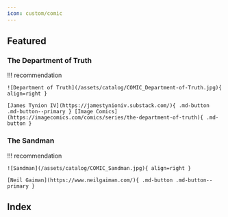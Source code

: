 ```yaml
---
icon: custom/comic
---
```


## Featured

### The Department of Truth

!!! recommendation

    ![Department of Truth](/assets/catalog/COMIC_Department-of-Truth.jpg){ align=right }

    [James Tynion IV](https://jamestynioniv.substack.com/){ .md-button .md-button--primary } [Image Comics](https://imagecomics.com/comics/series/the-department-of-truth){ .md-button }

### The Sandman

!!! recommendation

    ![Sandman](/assets/catalog/COMIC_Sandman.jpg){ align=right }

    [Neil Gaiman](https://www.neilgaiman.com/){ .md-button .md-button--primary }


## Index